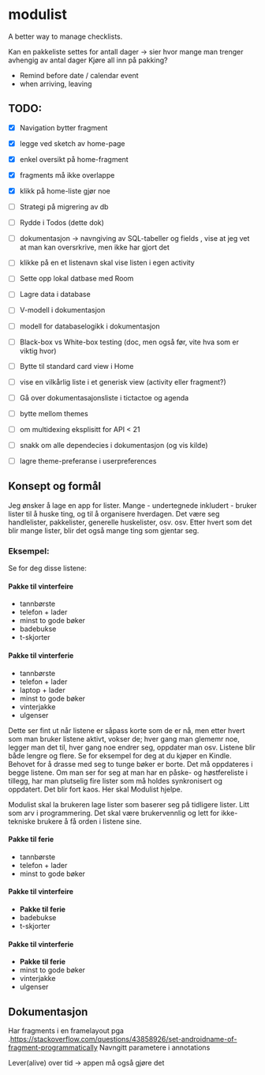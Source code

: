# modulist
A better way to manage checklists.

Kan en pakkeliste settes for antall dager -> sier hvor mange man trenger avhengig av antal dager
Kjøre all inn på pakking?
* Remind before date / calendar event
* when arriving, leaving

## TODO: 
- [X] Navigation bytter fragment
- [X] legge ved sketch av home-page
- [X] enkel oversikt på home-fragment
- [X] fragments må ikke overlappe
- [X] klikk på home-liste gjør noe
- [ ] Strategi på migrering av db
- [ ] Rydde i Todos (dette dok)
- [ ] dokumentasjon -> navngiving av SQL-tabeller og fields , vise at jeg vet at man kan oversrkrive, men ikke har gjort det
- [ ] klikke på en et listenavn skal vise listen i egen activity
- [ ] Sette opp lokal datbase med Room
- [ ] Lagre data i database
- [ ] V-modell i dokumentasjon
- [ ] modell for databaselogikk i dokumentasjon
- [ ] Black-box vs White-box testing (doc, men også før, vite hva som er viktig hvor)
- [ ] Bytte til standard card view i Home
- [ ] vise en vilkårlig liste i et generisk view (activity eller fragment?)
- [ ] Gå over dokumentasajonsliste i tictactoe og agenda
- [ ] bytte mellom themes
- [ ] om multidexing eksplisitt for API < 21
- [ ] snakk om alle dependecies i dokumentasjon (og vis kilde)
- [ ] lagre theme-preferanse i userpreferences


## Konsept og formål
Jeg ønsker å lage en app for lister. Mange - undertegnede inkludert - bruker lister til å huske ting, og
til å organisere hverdagen. Det være seg handlelister, pakkelister, generelle huskelister, osv. osv.
Etter hvert som det blir mange lister, blir det også mange ting som gjentar seg.

### Eksempel:

Se for deg disse listene:
#### Pakke til vinterfeire
* tannbørste
* telefon + lader
* minst to gode bøker
* badebukse
* t-skjorter

#### Pakke til vinterferie
* tannbørste
* telefon + lader
* laptop + lader
* minst to gode bøker
* vinterjakke
* ulgenser

Dette ser fint ut når listene er såpass korte som de er nå, men etter hvert som man bruker listene aktivt,
vokser de; hver gang man glememr noe, legger man det til, hver gang noe endrer seg, oppdater man osv. Listene
blir både lengre og flere. Se for eksempel for deg at du kjøper en Kindle. Behovet for å drasse med seg to
tunge bøker er borte. Det må oppdateres i begge listene. Om man ser for seg at man har en påske- og høstfereliste
i tillegg, har man plutselig fire lister som må holdes synkronisert og oppdatert. Det blir fort kaos.
Her skal Modulist hjelpe.

Modulist skal la brukeren lage lister som baserer seg på tidligere lister.
Litt som arv i programmering. Det skal være brukervennlig og lett for ikke-tekniske brukere å få orden i
listene sine.


#### Pakke til ferie
* tannbørste
* telefon + lader
* minst to gode bøker

#### Pakke til vinterfeire
* __Pakke til ferie__
* badebukse
* t-skjorter

#### Pakke til vinterferie
* __Pakke til ferie__
* minst to gode bøker
* vinterjakke
* ulgenser


## Dokumentasjon
Har fragments i en framelayout pga .https://stackoverflow.com/questions/43858926/set-androidname-of-fragment-programmatically
Navngitt parametere i annotations


Lever(alive) over tid -> appen må også gjøre det

